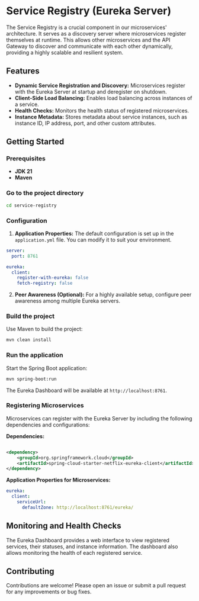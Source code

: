# Service Registry (Eureka Server)

The Service Registry is a crucial component in our microservices' architecture. It serves as a discovery server where
microservices register themselves at runtime. This allows other microservices and the API Gateway to discover and
communicate with each other dynamically, providing a highly scalable and resilient system.

## Features

- **Dynamic Service Registration and Discovery:** Microservices register with the Eureka Server at startup and
  deregister on shutdown.
- **Client-Side Load Balancing:** Enables load balancing across instances of a service.
- **Health Checks:** Monitors the health status of registered microservices.
- **Instance Metadata:** Stores metadata about service instances, such as instance ID, IP address, port, and other
  custom attributes.

## Getting Started

### Prerequisites

- **JDK 21**
- **Maven**

### Go to the project directory

```sh
cd service-registry
```

### Configuration

1. **Application Properties:** The default configuration is set up in the `application.yml` file. You can modify it to
suit your environment.

```yaml
server:
  port: 8761

eureka:
  client:
    register-with-eureka: false
    fetch-registry: false
```

2. **Peer Awareness (Optional):** For a highly available setup, configure peer awareness among multiple Eureka servers.

### Build the project

Use Maven to build the project:

```sh
mvn clean install
```

### Run the application

Start the Spring Boot application:

```bash
mvn spring-boot:run
```

The Eureka Dashboard will be available at `http://localhost:8761`.

### Registering Microservices

Microservices can register with the Eureka Server by including the following dependencies and configurations:

**Dependencies:**

```xml

<dependency>
    <groupId>org.springframework.cloud</groupId>
    <artifactId>spring-cloud-starter-netflix-eureka-client</artifactId>
</dependency>
```

**Application Properties for Microservices:**

```yaml
eureka:
  client:
    serviceUrl:
      defaultZone: http://localhost:8761/eureka/
```

## Monitoring and Health Checks

The Eureka Dashboard provides a web interface to view registered services, their statuses, and instance information. The
dashboard also allows monitoring the health of each registered service.

## Contributing

Contributions are welcome! Please open an issue or submit a pull request for any improvements or bug fixes.
